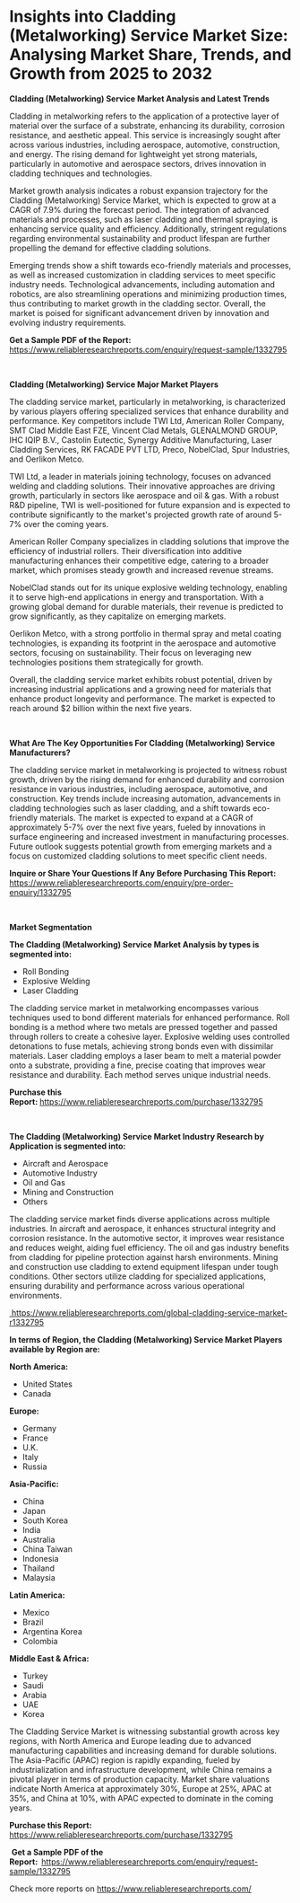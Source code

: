 <p><h1>Insights into Cladding (Metalworking) Service Market Size: Analysing Market Share, Trends, and Growth from 2025 to 2032</h1></p><p><strong>Cladding (Metalworking) Service Market Analysis and Latest Trends</strong></p>
<p><p>Cladding in metalworking refers to the application of a protective layer of material over the surface of a substrate, enhancing its durability, corrosion resistance, and aesthetic appeal. This service is increasingly sought after across various industries, including aerospace, automotive, construction, and energy. The rising demand for lightweight yet strong materials, particularly in automotive and aerospace sectors, drives innovation in cladding techniques and technologies.</p><p>Market growth analysis indicates a robust expansion trajectory for the Cladding (Metalworking) Service Market, which is expected to grow at a CAGR of 7.9% during the forecast period. The integration of advanced materials and processes, such as laser cladding and thermal spraying, is enhancing service quality and efficiency. Additionally, stringent regulations regarding environmental sustainability and product lifespan are further propelling the demand for effective cladding solutions.</p><p>Emerging trends show a shift towards eco-friendly materials and processes, as well as increased customization in cladding services to meet specific industry needs. Technological advancements, including automation and robotics, are also streamlining operations and minimizing production times, thus contributing to market growth in the cladding sector. Overall, the market is poised for significant advancement driven by innovation and evolving industry requirements.</p></p>
<p><strong>Get a Sample PDF of the Report:&nbsp;</strong> <a href="https://www.reliableresearchreports.com/enquiry/request-sample/1332795?utm_campaign=3262&utm_medium=2&utm_source=Github&utm_content=ia&utm_term=11042025&utm_id=cladding-metalworking-service">https://www.reliableresearchreports.com/enquiry/request-sample/1332795</a></p>
<p>&nbsp;</p>
<p><strong>Cladding (Metalworking) Service Major Market Players</strong></p>
<p><p>The cladding service market, particularly in metalworking, is characterized by various players offering specialized services that enhance durability and performance. Key competitors include TWI Ltd, American Roller Company, SMT Clad Middle East FZE, Vincent Clad Metals, GLENALMOND GROUP, IHC IQIP B.V., Castolin Eutectic, Synergy Additive Manufacturing, Laser Cladding Services, RK FACADE PVT LTD, Preco, NobelClad, Spur Industries, and Oerlikon Metco.</p><p>TWI Ltd, a leader in materials joining technology, focuses on advanced welding and cladding solutions. Their innovative approaches are driving growth, particularly in sectors like aerospace and oil & gas. With a robust R&D pipeline, TWI is well-positioned for future expansion and is expected to contribute significantly to the market's projected growth rate of around 5-7% over the coming years.</p><p>American Roller Company specializes in cladding solutions that improve the efficiency of industrial rollers. Their diversification into additive manufacturing enhances their competitive edge, catering to a broader market, which promises steady growth and increased revenue streams.</p><p>NobelClad stands out for its unique explosive welding technology, enabling it to serve high-end applications in energy and transportation. With a growing global demand for durable materials, their revenue is predicted to grow significantly, as they capitalize on emerging markets.</p><p>Oerlikon Metco, with a strong portfolio in thermal spray and metal coating technologies, is expanding its footprint in the aerospace and automotive sectors, focusing on sustainability. Their focus on leveraging new technologies positions them strategically for growth.</p><p>Overall, the cladding service market exhibits robust potential, driven by increasing industrial applications and a growing need for materials that enhance product longevity and performance. The market is expected to reach around $2 billion within the next five years.</p></p>
<p>&nbsp;</p>
<p><strong>What Are The Key Opportunities For Cladding (Metalworking) Service Manufacturers?</strong></p>
<p><p>The cladding service market in metalworking is projected to witness robust growth, driven by the rising demand for enhanced durability and corrosion resistance in various industries, including aerospace, automotive, and construction. Key trends include increasing automation, advancements in cladding technologies such as laser cladding, and a shift towards eco-friendly materials. The market is expected to expand at a CAGR of approximately 5-7% over the next five years, fueled by innovations in surface engineering and increased investment in manufacturing processes. Future outlook suggests potential growth from emerging markets and a focus on customized cladding solutions to meet specific client needs.</p></p>
<p><strong>Inquire or Share Your Questions If Any Before Purchasing This Report:</strong> <a href="https://www.reliableresearchreports.com/enquiry/pre-order-enquiry/1332795?utm_campaign=3262&utm_medium=2&utm_source=Github&utm_content=ia&utm_term=11042025&utm_id=cladding-metalworking-service">https://www.reliableresearchreports.com/enquiry/pre-order-enquiry/1332795</a></p>
<p>&nbsp;</p>
<p><strong>Market Segmentation</strong></p>
<p><strong>The Cladding (Metalworking) Service Market Analysis by types is segmented into:</strong></p>
<p><ul><li>Roll Bonding</li><li>Explosive Welding</li><li>Laser Cladding</li></ul></p>
<p><p>The cladding service market in metalworking encompasses various techniques used to bond different materials for enhanced performance. Roll bonding is a method where two metals are pressed together and passed through rollers to create a cohesive layer. Explosive welding uses controlled detonations to fuse metals, achieving strong bonds even with dissimilar materials. Laser cladding employs a laser beam to melt a material powder onto a substrate, providing a fine, precise coating that improves wear resistance and durability. Each method serves unique industrial needs.</p></p>
<p><strong>Purchase this Report:&nbsp;</strong><a href="https://www.reliableresearchreports.com/purchase/1332795?utm_campaign=3262&utm_medium=2&utm_source=Github&utm_content=ia&utm_term=11042025&utm_id=cladding-metalworking-service">https://www.reliableresearchreports.com/purchase/1332795</a></p>
<p>&nbsp;</p>
<p><strong>The Cladding (Metalworking) Service Market Industry Research by Application is segmented into:</strong></p>
<p><ul><li>Aircraft and Aerospace</li><li>Automotive Industry</li><li>Oil and Gas</li><li>Mining and Construction</li><li>Others</li></ul></p>
<p><p>The cladding service market finds diverse applications across multiple industries. In aircraft and aerospace, it enhances structural integrity and corrosion resistance. In the automotive sector, it improves wear resistance and reduces weight, aiding fuel efficiency. The oil and gas industry benefits from cladding for pipeline protection against harsh environments. Mining and construction use cladding to extend equipment lifespan under tough conditions. Other sectors utilize cladding for specialized applications, ensuring durability and performance across various operational environments.</p></p>
<p><a href="https://www.reliableresearchreports.com/global-cladding-service-market-r1332795?utm_campaign=3262&utm_medium=2&utm_source=Github&utm_content=ia&utm_term=11042025&utm_id=cladding-metalworking-service">&nbsp;https://www.reliableresearchreports.com/global-cladding-service-market-r1332795</a></p>
<p><strong>In terms of Region, the Cladding (Metalworking) Service Market Players available by Region are:</strong></p>
<p>
    <p> <strong> North America: </strong>
        <ul>
            <li>United States</li>
            <li>Canada</li>
        </ul>
        </p> 
    <p> <strong> Europe: </strong>
        <ul>
            <li>Germany</li>
            <li>France</li>
            <li>U.K.</li>
            <li>Italy</li>
            <li>Russia</li>
        </ul>
        </p> 
    <p> <strong> Asia-Pacific: </strong>
        <ul>
            <li>China</li>
            <li>Japan</li>
            <li>South Korea</li>
            <li>India</li>
            <li>Australia</li>
            <li>China Taiwan</li>
            <li>Indonesia</li>
            <li>Thailand</li>
            <li>Malaysia</li>
        </ul>
        </p> 
    <p> <strong> Latin America: </strong>
        <ul>
            <li>Mexico</li>
            <li>Brazil</li>
            <li>Argentina Korea</li>
            <li>Colombia</li>
        </ul>
        </p> 
    <p> <strong> Middle East & Africa: </strong>
        <ul>
            <li>Turkey</li>
            <li>Saudi</li>
            <li>Arabia</li>
            <li>UAE</li>
            <li>Korea</li>
        </ul>
    </p>
    </p>
<p><p>The Cladding Service Market is witnessing substantial growth across key regions, with North America and Europe leading due to advanced manufacturing capabilities and increasing demand for durable solutions. The Asia-Pacific (APAC) region is rapidly expanding, fueled by industrialization and infrastructure development, while China remains a pivotal player in terms of production capacity. Market share valuations indicate North America at approximately 30%, Europe at 25%, APAC at 35%, and China at 10%, with APAC expected to dominate in the coming years.</p></p>
<p><strong>Purchase this Report: </strong><a href="https://www.reliableresearchreports.com/purchase/1332795?utm_campaign=3262&utm_medium=2&utm_source=Github&utm_content=ia&utm_term=11042025&utm_id=cladding-metalworking-service">https://www.reliableresearchreports.com/purchase/1332795</a></p>
<p>&nbsp;<strong>Get a Sample PDF of the Report:&nbsp;&nbsp;</strong><a href="https://www.reliableresearchreports.com/enquiry/request-sample/1332795?utm_campaign=3262&utm_medium=2&utm_source=Github&utm_content=ia&utm_term=11042025&utm_id=cladding-metalworking-service">https://www.reliableresearchreports.com/enquiry/request-sample/1332795</a></p>
<p><strong></strong></p>
<p>Check more reports on <a href="https://www.reliableresearchreports.com/?utm_campaign=3262&utm_medium=2&utm_source=Github&utm_content=ia&utm_term=11042025&utm_id=cladding-metalworking-service">https://www.reliableresearchreports.com/</a></p>
